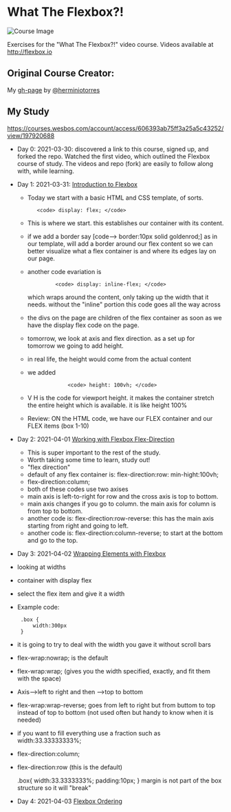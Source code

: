 # What The Flexbox?!

![Course Image](https://flexbox.io/images/WTF/share.png)

Exercises for the "What The Flexbox?!" video course. Videos available at <http://flexbox.io>

##  Original Course Creator:
My [gh-page](https://herminiotorres.github.io/whattheflexbox) by [@herminiotorres](https://twitter.com/herminiotorres)

## My Study 
https://courses.wesbos.com/account/access/606393ab75ff3a25a5c43252/view/197920688

* Day 0: 2021-03-30: discovered a link to this course, signed up, and forked the repo. Watched the first video, which outlined the Flexbox course of study. The videos and repo (fork) are easily to follow along with, while learning. 

* Day 1: 2021-03-31: [Introduction to Flexbox](https://github.com/EO4wellness/What-The-Flexbox/tree/eo4wellness/intro)
   - Today we start with a basic HTML and CSS template, of sorts. 
 
            <code> display: flex; </code>
            
   - This is where we start.  this establishes our container with its content. 
   - if we add a border say [code--> border:10px solid goldenrod;] as in our template, will add a border around our flex content so we can better visualize what a flex container is and where its edges lay on our page. 
   - another code evariation is 

                  <code> display: inline-flex; </code>
     which wraps around the content, only taking up the width that it needs. without the "inline" portion this code goes all the way across 
   - the divs on the page are children of the flex container as soon as we have the display flex code on the page. 
   - tomorrow, we look at axis and flex direction.  as a set up for tomorrow we going to add height.  
   - in real life, the height would come from the actual content 
   - we added 

                      <code> height: 100vh; </code>
   - V H is the code for viewport height.  it makes the container stretch the entire height which is available.  it is like height 100% 
   - Review: ON the HTML code, we have our FLEX container and our FLEX items (box 1-10)
  
* Day 2: 2021-04-01 [Working with Flexbox Flex-Direction](https://github.com/EO4wellness/What-The-Flexbox/tree/master/flex-direction)
  - This is super important to the rest of the study.  
  - Worth taking some time to learn, study out!
  - "flex direction"
  - default of any flex container is:   flex-direction:row: min-hight:100vh;
  - flex-direction:column; 
  - both of these codes use two axises 
  - main axis is left-to-right for row and the cross axis is top to bottom. 
  - main axis changes if you go to column.  the main axis for column is from top to bottom. 
  - another code is:  flex-direction:row-reverse: this has the main axis starting from right and going to left. 
  - another code is: flex-direction:column-reverse; to start at the bottom and go to the top. 

* Day 3: 2021-04-02 [Wrapping Elements with Flexbox]()
 - looking at widths 
 - container with display flex 
 - select the flex item and give it a width 
 - Example code:
      
        .box {
            width:300px
        }
      
 - it is going to try to deal with the width you gave it without scroll bars 
 - flex-wrap:nowrap; is the default 
 - flex-wrap:wrap; (gives you the width specified, exactly, and fit them with the space)
 - Axis-->left to right and then -->top to bottom  
 - flex-wrap:wrap-reverse; goes from left to right but from buttom to top instead of top to bottom (not used often but handy to know when it is needed)
 - if you want to fill everything use a fraction such as width:33.33333333%; 
 - flex-direction:column; 
 - flex-direction:row (this is the default) 

      .box{
        width:33.3333333%;
        padding:10px;
      }
margin is not part of the box structure so it will "break" 

* Day 4: 2021-04-03 [Flexbox Ordering](https://github.com/EO4wellness/What-The-Flexbox/tree/eo4wellness/ordering)
